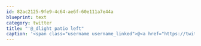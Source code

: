 ```yaml
---
id: 82ac2125-9fe9-4c64-ae6f-60e111a7e44a
blueprint: text
category: twitter
title: "'@_dlight patio left"
caption: '<span class="username username_linked">@<a href="https://twitter.com/_dlight" title="Битюцкий Корнилий">_dlight</a></span> patio left'
---
```


